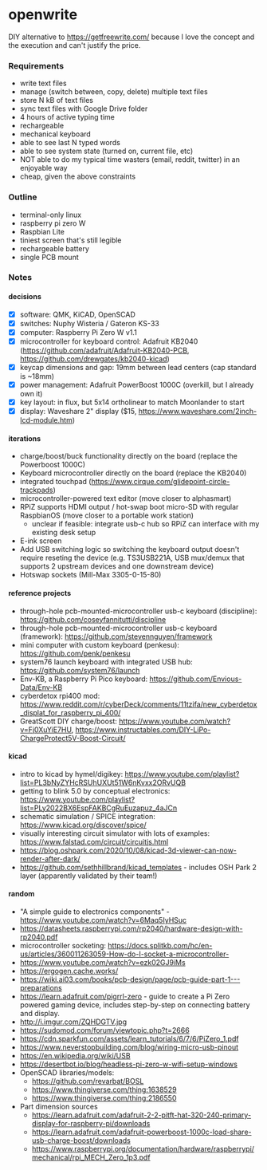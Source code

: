 # openwrite

DIY alternative to https://getfreewrite.com/ because I love the concept and the execution and can't justify the price.

### Requirements

* write text files
* manage (switch between, copy, delete) multiple text files
* store N kB of text files
* sync text files with Google Drive folder
* 4 hours of active typing time
* rechargeable
* mechanical keyboard
* able to see last N typed words
* able to see system state (turned on, current file, etc)
* NOT able to do my typical time wasters (email, reddit, twitter) in an enjoyable way
* cheap, given the above constraints

### Outline

* terminal-only linux
* raspberry pi zero W
* Raspbian Lite
* tiniest screen that's still legible
* rechargeable battery
* single PCB mount

### Notes

#### decisions

* [X] software: QMK, KiCAD, OpenSCAD
* [X] switches: Nuphy Wisteria / Gateron KS-33
* [X] computer: Raspberry Pi Zero W v1.1
* [X] microcontroller for keyboard control: Adafruit KB2040 (https://github.com/adafruit/Adafruit-KB2040-PCB, https://github.com/drewgates/kb2040-kicad)
* [X] keycap dimensions and gap: 19mm between lead centers (cap standard is ~18mm)
* [X] power management: Adafruit PowerBoost 1000C (overkill, but I already own it)
* [X] key layout: in flux, but 5x14 ortholinear to match Moonlander to start
* [X] display: Waveshare 2" display ($15, https://www.waveshare.com/2inch-lcd-module.htm)

#### iterations

* charge/boost/buck functionality directly on the board (replace the Powerboost 1000C)
* Keyboard microcontroller directly on the board (replace the KB2040)
* integrated touchpad (https://www.cirque.com/glidepoint-circle-trackpads)
* microcontroller-powered text editor (move closer to alphasmart)
* RPiZ supports HDMI output / hot-swap boot micro-SD with regular RaspbianOS (move closer to a portable work station)
  - unclear if feasible: integrate usb-c hub so RPiZ can interface with my existing desk setup
* E-ink screen
* Add USB switching logic so switching the keyboard output doesn't require reseting the device (e.g. TS3USB221A, USB mux/demux that supports 2 upstream devices and one downstream device)
* Hotswap sockets (Mill-Max 3305-0-15-80)

#### reference projects

* through-hole pcb-mounted-microcontroller usb-c keyboard (discipline): https://github.com/coseyfannitutti/discipline
* through-hole pcb-mounted-microcontroller usb-c keyboard (framework): https://github.com/stevennguyen/framework
* mini computer with custom keyboard (penkesu): https://github.com/penk/penkesu
* system76 launch keyboard with integrated USB hub: https://github.com/system76/launch
* Env-KB, a Raspberry Pi Pico keyboard: https://github.com/Envious-Data/Env-KB
* cyberdetox rpi400 mod: https://www.reddit.com/r/cyberDeck/comments/11tzifa/new_cyberdetox_displat_for_raspberry_pi_400/
* GreatScott DIY charge/boost: https://www.youtube.com/watch?v=Fj0XuYiE7HU, https://www.instructables.com/DIY-LiPo-ChargeProtect5V-Boost-Circuit/

#### kicad

* intro to kicad by hymel/digikey: https://www.youtube.com/playlist?list=PL3bNyZYHcRSUhUXUt51W6nKvxx2ORvUQB
* getting to blink 5.0 by conceptual electronics: https://www.youtube.com/playlist?list=PLy2022BX6EspFAKBCgRuEuzapuz_4aJCn
* schematic simulation / SPICE integration: https://www.kicad.org/discover/spice/
* visually interesting circuit simulator with lots of examples: https://www.falstad.com/circuit/circuitjs.html
* https://blog.oshpark.com/2020/10/08/kicad-3d-viewer-can-now-render-after-dark/
* https://github.com/sethhillbrand/kicad_templates - includes OSH Park 2 layer (apparently validated by their team!)

#### random

* "A simple guide to electronics components" - https://www.youtube.com/watch?v=6Maq5IyHSuc
* https://datasheets.raspberrypi.com/rp2040/hardware-design-with-rp2040.pdf
* microcontroller socketing: https://docs.splitkb.com/hc/en-us/articles/360011263059-How-do-I-socket-a-microcontroller-
* https://www.youtube.com/watch?v=ezk02GJ9iMs
* https://ergogen.cache.works/
* https://wiki.ai03.com/books/pcb-design/page/pcb-guide-part-1---preparations
* https://learn.adafruit.com/pigrrl-zero - guide to create a Pi Zero powered gaming device, includes step-by-step on connecting battery and display.
* http://i.imgur.com/ZQHDGTV.jpg
* https://sudomod.com/forum/viewtopic.php?t=2666
* https://cdn.sparkfun.com/assets/learn_tutorials/6/7/6/PiZero_1.pdf
* https://www.neverstopbuilding.com/blog/wiring-micro-usb-pinout
* https://en.wikipedia.org/wiki/USB
* https://desertbot.io/blog/headless-pi-zero-w-wifi-setup-windows
* OpenSCAD libraries/models:
  - https://github.com/revarbat/BOSL
  - https://www.thingiverse.com/thing:1638529
  - https://www.thingiverse.com/thing:2186550
* Part dimension sources
  - https://learn.adafruit.com/adafruit-2-2-pitft-hat-320-240-primary-display-for-raspberry-pi/downloads
  - https://learn.adafruit.com/adafruit-powerboost-1000c-load-share-usb-charge-boost/downloads
  - https://www.raspberrypi.org/documentation/hardware/raspberrypi/mechanical/rpi_MECH_Zero_1p3.pdf
